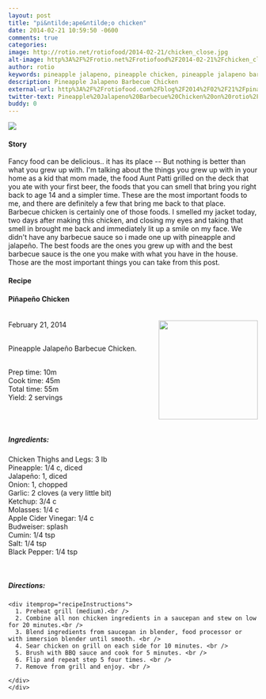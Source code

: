 ```yaml
---
layout: post
title: "pi&ntilde;ape&ntilde;o chicken"
date: 2014-02-21 10:59:50 -0600
comments: true
categories: 
image: http://rotio.net/rotiofood/2014-02-21/chicken_close.jpg
alt-image: http%3A%2F%2Frotio.net%2Frotiofood%2F2014-02-21%2Fchicken_close.jpg
author: rotio
keywords: pineapple jalapeno, pineapple chicken, pineapple jalapeno barbecue, jalapeno chicken, bbq
description: Pineapple Jalapeno Barbecue Chicken 
external-url: http%3A%2F%2Frotiofood.com%2Fblog%2F2014%2F02%2F21%2Fpinapeno-chicken%2F
twitter-text: Pineapple%20Jalapeno%20Barbecue%20Chicken%20on%20rotio%2Ffood%20%23rotiofood
buddy: 0
---
```

<!-- more -->
<img src="http://rotio.net/rotiofood/2014-02-21/chicken_close.jpg" />
<a href="https://plus.google.com/107103100819027957630?rel=author" style="display:none">{{page.author }}</a>


<h4>Story</h4>
  <div>
	<p>
	Fancy food can be delicious.. it has its place -- But nothing is better than what you grew up with. I'm talking about the things you grew up with in your home as a kid that mom made, the food Aunt Patti grilled on the deck that you ate with your first beer, the foods that you can smell that bring you right back to age 14 and a simpler time. These are the most important foods to me, and there are definitely a few that bring me back to that place. Barbecue chicken is certainly one of those foods. I smelled my jacket today, two days after making this chicken, and closing my eyes and taking that smell in brought me back and immediately lit up a smile on my face. We didn't have any barbecue sauce so i made one up with pineapple and jalape&ntilde;o. The best foods are the ones you grew up with and the best barbecue sauce is the one you make with what you have in the house. Those are the most important things you can take from this post.</p>
  </div>
<h4>Recipe</b> </h4> 
  <div itemscope itemtype="http://schema.org/Recipe" >
  <h4 itemprop="name">Pi&ntilde;ape&ntilde;o Chicken</h4>
  
  <br />
    February 21, 2014</time>
  <img itemprop="image" width="200px" align="right" src="http://rotio.net/rotiofood/2014-02-21/chicken_far.jpg" />
  
  <br /><span itemprop="description">Pineapple Jalape&ntilde;o Barbecue Chicken.</span><br />

  <br />Prep time: <time datetime="PT10M" itemprop="prepTime">10m</time> 
  <br />Cook time: <time datetime="PT45M" itemprop="cookTime">45m</time>
  <br />Total time: <time datetime="PT55M" itemprop="totalTime">55m</time>
  <br />Yield: <span itemprop="recipeYield">2 servings</span>
  
  <br />
  <br /><h5>Ingredients:</h5>
    <span itemprop="ingredients" itemscope itemtype="http://schema.org/RecipeIngredient">
      <span itemprop="name">Chicken Thighs and Legs</span>: 
      <span itemprop="amount">3 lb</span> 
    </span><br />
    <span itemprop="ingredients" itemscope itemtype="http://schema.org/RecipeIngredient">
      <span itemprop="name">Pineapple</span>:
      <span itemprop="amount">1/4 c, diced</span>
    </span><br />
	<span itemprop="ingredients" itemscope itemtype="http://schema.org/RecipeIngredient">
      <span itemprop="name">Jalape&ntilde;o</span>:
      <span itemprop="amount">1, diced</span>
    </span><br />
	<span itemprop="ingredients" itemscope itemtype="http://schema.org/RecipeIngredient">
      <span itemprop="name">Onion</span>:
      <span itemprop="amount">1, chopped</span>
    </span><br />
	<span itemprop="ingredients" itemscope itemtype="http://schema.org/RecipeIngredient">
      <span itemprop="name">Garlic</span>:
      <span itemprop="amount">2 cloves</span> (a very little bit)
    </span><br />
	<span itemprop="ingredients" itemscope itemtype="http://schema.org/RecipeIngredient">
      <span itemprop="name">Ketchup</span>:
      <span itemprop="amount">3/4 c</span>
    </span><br />
	<span itemprop="ingredients" itemscope itemtype="http://schema.org/RecipeIngredient">
      <span itemprop="name">Molasses</span>:
      <span itemprop="amount">1/4 c</span>
    </span><br />
	<span itemprop="ingredients" itemscope itemtype="http://schema.org/RecipeIngredient">
      <span itemprop="name">Apple Cider Vinegar</span>:
      <span itemprop="amount">1/4 c</span>
    </span><br />
	<span itemprop="ingredients" itemscope itemtype="http://schema.org/RecipeIngredient">
      <span itemprop="name">Budweiser</span>:
      <span itemprop="amount">splash</span>
    </span><br />
	<span itemprop="ingredients" itemscope itemtype="http://schema.org/RecipeIngredient">
      <span itemprop="name">Cumin</span>:
      <span itemprop="amount">1/4 tsp</span>
    </span><br />
	<span itemprop="ingredients" itemscope itemtype="http://schema.org/RecipeIngredient">
      <span itemprop="name">Salt</span>:
      <span itemprop="amount">1/4 tsp</span>
    </span><br />
	<span itemprop="ingredients" itemscope itemtype="http://schema.org/RecipeIngredient">
      <span itemprop="name">Black Pepper</span>:
      <span itemprop="amount">1/4 tsp</span>
    </span><br />
	
  <br /><h5>Directions:</h5>
	
    <div itemprop="recipeInstructions">
      1. Preheat grill (medium).<br />
	  2. Combine all non chicken ingredients in a saucepan and stew on low for 20 minutes.<br />
	  3. Blend ingredients from saucepan in blender, food processor or with immersion blender until smooth. <br />
      4. Sear chicken on grill on each side for 10 minutes. <br />
	  5. Brush with BBQ sauce and cook for 5 minutes. <br />
	  6. Flip and repeat step 5 four times. <br />
	  7. Remove from grill and enjoy. <br />

	</div>
	</div>

</div>


